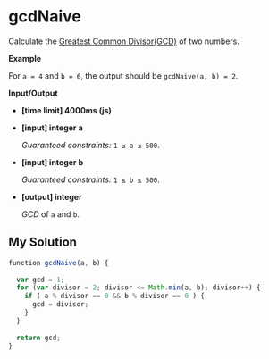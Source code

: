 # gcdNaive
﻿Calculate the [Greatest Common Divisor(GCD)](keyword://greatest-common-divisor) of two numbers.

**Example**

For `a = 4` and `b = 6`, the output should be
`gcdNaive(a, b) = 2`.

**Input/Output**

*   **[time limit] 4000ms (js)**

*   **[input] integer a**

    _Guaranteed constraints:_
    `1 ≤ a ≤ 500`.

*   **[input] integer b**

    _Guaranteed constraints:_
    `1 ≤ b ≤ 500`.

*   **[output] integer**

    _GCD_ of `a` and `b`.


## My Solution
```javascript
﻿function gcdNaive(a, b) {
​
  var gcd = 1;
  for (var divisor = 2; divisor <= Math.min(a, b); divisor++) {
    if ( a % divisor == 0 && b % divisor == 0 ) {
      gcd = divisor;
    }
  }
​
  return gcd;
}
​
```
